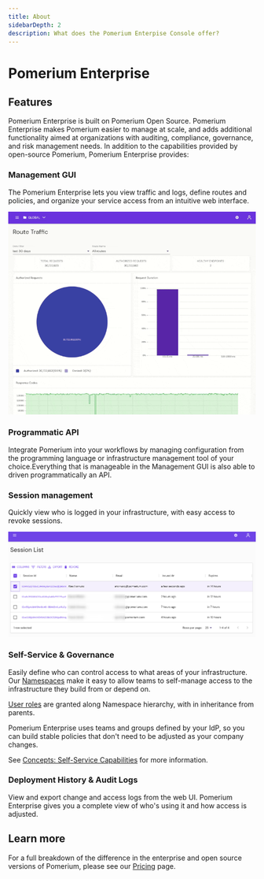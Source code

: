 ```yaml
---
title: About
sidebarDepth: 2
description: What does the Pomerium Enterpise Console offer?
---
```


# Pomerium Enterprise

## Features

Pomerium Enterprise is built on Pomerium Open Source. Pomerium Enterprise makes Pomerium easier to manage at scale, and adds additional functionality aimed at organizations with auditing, compliance, governance, and risk management needs. In addition to the capabilities provided by open-source Pomerium, Pomerium Enterprise provides:

### Management GUI

The Pomerium Enterprise lets you view traffic and logs, define routes and policies, and organize your service access from an intuitive web interface.

![Overview animation of the Pomerium Enterprise](./img/console-overview.gif)

### Programmatic API

Integrate Pomerium into your workflows by managing configuration from the programming language or infrastructure management tool of your choice.Everything that is manageable in the Management GUI is also able to driven programmatically an API.

### Session management

Quickly view who is logged in your infrastructure, with easy access to revoke sessions.

![Pomerium Enterprise Session List](./img/console-session-list.png)

### Self-Service & Governance

Easily define who can control access to what areas of your infrastructure. Our [Namespaces](/enterprise/concepts.md#namespaces) make it easy to allow teams to self-manage access to the infrastructure they build from or depend on.

[User roles](/enterprise/concepts.md#rbac-for-enterprise-console-users) are granted along Namespace hierarchy, with in inheritance from parents.

Pomerium Enterprise uses teams and groups defined by your IdP, so you can build stable policies that don't need to be adjusted as your company changes.

See [Concepts: Self-Service Capabilities](./concepts.md#self-service-capabilities) for more information.

### Deployment History & Audit Logs

View and export change and access logs from the web UI. Pomerium Enterprise gives you a complete view of who's using it and how access is adjusted.

## Learn more

For a full breakdown of the difference in the enterprise and open source versions of Pomerium, please see our [Pricing](https://www.pomerium.com/pricing/) page.
